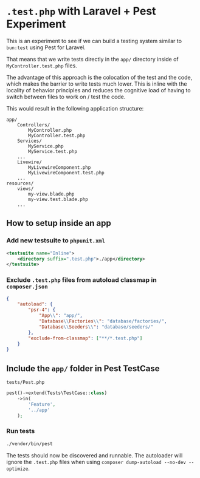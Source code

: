 # `.test.php` with Laravel + Pest Experiment

This is an experiment to see if we can build a testing system similar to `bun:test` using Pest for Laravel.

That means that we write tests directly in the `app/` directory inside of `MyController.test.php` files.

The advantage of this approach is the colocation of the test and the code, which makes the barrier to write tests much lower. This is inline with the locality of behavior principles and reduces the cognitive load of having to switch between files to work on / test the code.

This would result in the following application structure:

```
app/
    Controllers/
		MyController.php
        MyController.test.php
    Services/
		MyService.php
        MyService.test.php
    ...
    Livewire/
		MyLivewireComponent.php
        MyLivewireComponent.test.php
    ...
resources/
    views/
        my-view.blade.php
        my-view.test.blade.php
    ...
```

## How to setup inside an app

### Add new testsuite to `phpunit.xml`

```xml
<testsuite name="Inline">
    <directory suffix=".test.php">./app</directory>
</testsuite>
```

### Exclude `.test.php` files from autoload classmap in `composer.json`

```json
{
    "autoload": {
        "psr-4": {
            "App\\": "app/",
            "Database\\Factories\\": "database/factories/",
            "Database\\Seeders\\": "database/seeders/"
        },
        "exclude-from-classmap": ["**/*.test.php"]
    }
}
```

## Include the `app/` folder in Pest TestCase

`tests/Pest.php`

```php
pest()->extend(Tests\TestCase::class)
	->in(
		'Feature',
		'../app'
	);
```

### Run tests

```bash
./vendor/bin/pest
```

The tests should now be discovered and runnable.
The autoloader will ignore the `.test.php` files when using `composer dump-autoload --no-dev --optimize`.
